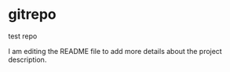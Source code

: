 # gitrepo
test repo

I am editing the README file to add more details about the project description.

